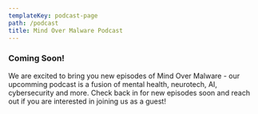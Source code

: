 ```yaml
---
templateKey: podcast-page
path: /podcast
title: Mind Over Malware Podcast
---
```

### Coming Soon!

We are excited to bring you new episodes of Mind Over Malware - our upcomming podcast is a fusion of mental health, neurotech, AI, cybersecurity and more. Check back in for new episodes soon and reach out if you are interested in joining us as a guest! 